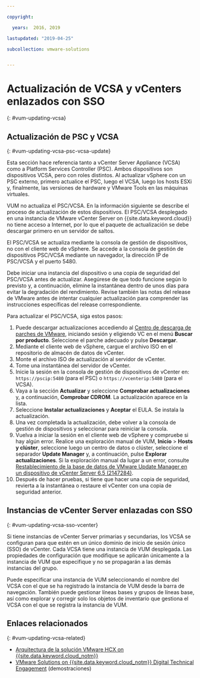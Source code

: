 ```yaml
---

copyright:

  years:  2016, 2019

lastupdated: "2019-04-25"

subcollection: vmware-solutions


---
```


# Actualización de VCSA y vCenters enlazados con SSO
{: #vum-updating-vcsa}

## Actualización de PSC y VCSA
{: #vum-updating-vcsa-psc-vcsa-update}

Esta sección hace referencia tanto a vCenter Server Appliance (VCSA) como a Platform Services Controller (PSC). Ambos dispositivos son dispositivos VCSA, pero con roles distintos. Al actualizar vSphere con un PSC externo, primero actualice el PSC, luego el VCSA, luego los hosts ESXi y, finalmente, las versiones de hardware y VMware Tools en las máquinas virtuales.

VUM no actualiza el PSC/VCSA. En la información siguiente se describe el proceso de actualización de estos dispositivos. El PSC/VCSA desplegado en una instancia de VMware vCenter Server on {{site.data.keyword.cloud}} no tiene acceso a Internet, por lo que el paquete de actualización se debe descargar primero en un servidor de saltos.

El PSC/VCSA se actualiza mediante la consola de gestión de dispositivos, no con el cliente web de vSphere. Se accede a la consola de gestión de dispositivos PSC/VCSA mediante un navegador, la dirección IP de PSC/VCSA y el puerto 5480.

Debe iniciar una instancia del dispositivo o una copia de seguridad del PSC/VCSA antes de actualizar. Asegúrese de que todo funcione según lo previsto y, a continuación, elimine la instantánea dentro de unos días para evitar la degradación del rendimiento. Revise también las notas del release de VMware antes de intentar cualquier actualización para comprender las instrucciones específicas del release correspondiente.

Para actualizar el PSC/VCSA, siga estos pasos:
1. Puede descargar actualizaciones accediendo al
[Centro de descarga de parches de VMware](https://www.vmware.com/patchmgr/findPatchByReleaseName.portal), iniciando sesión y eligiendo VC en el menú **Buscar por producto**. Seleccione el parche adecuado y pulse **Descargar**.
2. Mediante el cliente web de vSphere, cargue el archivo ISO en el repositorio de almacén de datos de vCenter.
3. Monte el archivo ISO de actualización al servidor de vCenter.
4. Tome una instantánea del servidor de vCenter.
5. Inicie la sesión en la consola de gestión de dispositivos de vCenter en: `https://pscip:5480` (para el PSC) o `https://vcenterip:5480` (para el VCSA).
6. Vaya a la sección **Actualizar** y seleccione **Comprobar actualizaciones** y, a continuación, **Comprobar CDROM**. La actualización aparece en la lista.
7. Seleccione **Instalar actualizaciones** y **Aceptar** el EULA. Se instala la actualización.
8. Una vez completada la actualización, debe volver a la consola de gestión de dispositivos y seleccionar para reiniciar la consola.
9. Vuelva a iniciar la sesión en el cliente web de vSphere y compruebe si hay algún error. Realice una exploración manual de VUM, **Inicio** > **Hosts y clúster**, seleccione luego un centro de datos o clúster, seleccione el separador
**Update Manager** y, a continuación, pulse **Explorar actualizaciones**. Si la exploración manual da lugar a un error, consulte [Restablecimiento de la base de datos de VMware Update Manager en un dispositivo de vCenter Server 6.5 (2147284)](https://kb.vmware.com/s/article/2147284).
10. Después de hacer pruebas, si tiene que hacer una copia de seguridad, revierta a la instantánea o restaure el vCenter con una copia de seguridad anterior.

## Instancias de vCenter Server enlazadas con SSO
{: #vum-updating-vcsa-sso-vcenter}

Si tiene instancias de vCenter Server primarias y secundarias, los VCSA se configuran para que estén en un único dominio de inicio de sesión único (SSO) de vCenter. Cada VCSA tiene una instancia de VUM desplegada. Las propiedades de configuración que modifique se aplicarán únicamente a la instancia de VUM que especifique y no se propagarán a las demás instancias del grupo.

Puede especificar una instancia de VUM seleccionando el nombre del VCSA con el que se ha registrado la instancia de VUM desde la barra de navegación. También puede gestionar líneas bases y grupos de líneas base, así como explorar y corregir solo los objetos de inventario que gestiona el VCSA con el que se registra la instancia de VUM.

## Enlaces relacionados
{: #vum-updating-vcsa-related}

* [Arquitectura de la solución VMware HCX on {{site.data.keyword.cloud_notm}}](/docs/services/vmwaresolutions/services?topic=vmware-solutions-hcx-archi-intro#hcx-archi-intro)
* [VMware Solutions on {{site.data.keyword.cloud_notm}} Digital Technical Engagement](https://ibm-dte.mybluemix.net/vmware) (demostraciones)
